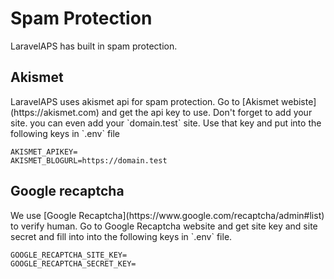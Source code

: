 <h1 class="fsz-xl tt-u ls-16">Spam Protection</h1>
LaravelAPS has built in spam protection.

<h2 class="fsz-lg tt-u ls-16 c-gray mt-6 bdB">Akismet</h2>
LaravelAPS uses akismet api for spam protection. Go to [Akismet webiste](https://akismet.com) and get the api key to use. Don't forget to add your site. you can even add your `domain.test` site. Use that key and put into the following keys in `.env` file

    AKISMET_APIKEY= 
    AKISMET_BLOGURL=https://domain.test


<h2 class="fsz-lg tt-u ls-16 c-gray mt-6 bdB">Google recaptcha</h2>
We use [Google Recaptcha](https://www.google.com/recaptcha/admin#list) to verify human. Go to Google Recaptcha website and get site key and site secret and fill into into the following keys in `.env` file.

    GOOGLE_RECAPTCHA_SITE_KEY=
    GOOGLE_RECAPTCHA_SECRET_KEY=

